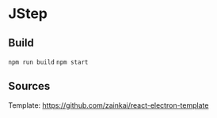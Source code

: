 # JStep
## Build
`npm run build`
`npm start`

## Sources
Template: https://github.com/zainkai/react-electron-template
